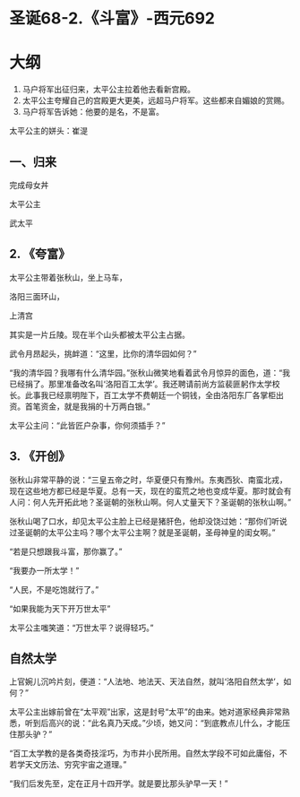 # 圣诞68-2.《斗富》-西元692

# 大纲

1. 马户将军出征归来，太平公主拉着他去看新宫殿。
2. 太平公主夸耀自己的宫殿更大更美，远超马户将军。这些都来自媚娘的赏赐。
3. 马户将军告诉她：他要的是名，不是富。

太平公主的姘头：崔湜

## 一、归来
完成母女丼

太平公主

武太平

## 2. 《夸富》

太平公主带着张秋山，坐上马车，

洛阳三面环山，

上清宫

其实是一片丘陵。现在半个山头都被太平公主占据。

武令月昂起头，挑衅道：“这里，比你的清华园如何？”

“我的清华园？我哪有什么清华园。”张秋山微笑地看着武令月惊异的面色，道：“我已经捐了。那里准备改名叫‘洛阳百工太学’。我还聘请前尚方监裴匪躬作太学校长。此事我已经禀明陛下，百工太学不费朝廷一个铜钱，全由洛阳东厂各掌柜出资。首笔资金，就是我捐的十万两白银。”

太平公主问：“此皆匠户杂事，你何须插手？”



## 3. 《开创》

张秋山非常平静的说：“三皇五帝之时，华夏便只有豫州。东夷西狄、南蛮北戎，现在这些地方都已经是华夏。总有一天，现在的蛮荒之地也变成华夏。那时就会有人问：何人先开拓此地？圣诞朝的张秋山啊。何人丈量天下？圣诞朝的张秋山啊。”

张秋山喝了口水，却见太平公主脸上已经是猪肝色，他却没饶过她：“那你们听说过圣诞朝的太平公主吗？哪个太平公主啊？就是圣诞朝，圣母神皇的闺女啊。”

“若是只想跟我斗富，那你赢了。”

“我要办一所太学！”

“人民，不是吃饱就行了。”

“如果我能为天下开万世太平”

太平公主嗤笑道：“万世太平？说得轻巧。”

## 自然太学

上官婉儿沉吟片刻，便道：“人法地、地法天、天法自然，就叫‘洛阳自然太学’，如何？”

太平公主出嫁前曾在“太平观”出家，这是封号“太平”的由来。她对道家经典非常熟悉，听到后高兴的说：“此名真乃天成。”少顷，她又问：“到底教点儿什么，才能压住那头驴？”

“百工太学教的是各类奇技淫巧，为市井小民所用。自然太学段不可如此庸俗，不若学天文历法、穷究宇宙之道理。”

“我们后发先至，定在正月十四开学。就是要比那头驴早一天！”